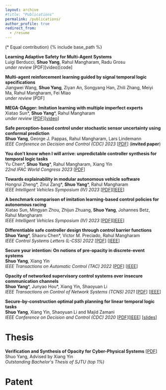 ```yaml
---
layout: archive
#title: "Publications"
permalink: /publications/
author_profile: true
redirect_from:
  - /resume
---
```

(\* Equal contribution)
{% include base_path %}

**Learning Adaptive Safety for Multi-Agent Systems**  
Luigi Berducci, **Shuo Yang**, Rahul Mangharam, Radu Grosu  
*under review* [PDF][video][code]

**Multi-agent reinforcement learning guided by signal temporal logic specifications**  
Jiangwei Wang, **Shuo Yang**, Ziyan An, Songyang Han, Zhili Zhang, Meiyi Ma, Rahul Mangharam, Fei Miao  
*under review* [PDF]

**MEGA-DAgger: Imitation learning with multiple imperfect experts**  
Xiatao Sun\*, **Shuo Yang**\*, Rahul Mangharam  
*under review* [[PDF](https://arxiv.org/pdf/2303.00638.pdf)][[video](https://youtu.be/pYQiPSHk6dU)]

**Safe perception-based control under stochastic sensor uncertainty using conformal prediction**  
**Shuo Yang**, George J. Pappas, Rahul Mangharam, Lars Lindemann  
*IEEE Conference on Decision and Control (CDC) 2023* [[PDF](https://arxiv.org/pdf/2304.00194.pdf)] (**invited paper**)

**You don’t know when I will arrive: unpredictable controller synthesis for temporal logic tasks**  
Yu Chen\*, **Shuo Yang**\*, Rahul Mangharam, Xiang Yin  
*22nd IFAC World Congress 2023* [[PDF](https://arxiv.org/pdf/2211.12803.pdf)]

**Towards explainability in modular autonomous vehicle software**  
Hongrui Zheng\*, Zirui Zang\*, **Shuo Yang**\*, Rahul Mangharam  
*IEEE Intelligent Vehicles Symposium (IV) 2023* [[PDF](https://arxiv.org/pdf/2212.00544)][[IEEE](https://ieeexplore.ieee.org/document/10186720)]

**A benchmark comparison of imitation learning-based control policies for autonomous racing**  
Xiatao Sun, Mingyan Zhou, Zhijun Zhuang, **Shuo Yang**, Johannes Betz, Rahul Mangharam  
*IEEE Intelligent Vehicles Symposium (IV) 2023* [[PDF](https://arxiv.org/pdf/2209.15073.pdf)][[IEEE](https://ieeexplore.ieee.org/document/10186780)]

**Differentiable safe controller design through control barrier functions**  
**Shuo Yang**\*, Shaoru Chen\*, Victor M. Preciado, Rahul Mangharam  
*IEEE Control Systems Letters (L-CSS) 2022* [[PDF](https://shuoyang2000.github.io/files/LCSS-DiffSafeControl-2022.pdf)] [[IEEE](https://ieeexplore.ieee.org/document/10004041)]

**Secure your intention: On notions of pre-opacity in discrete-event systems**  
**Shuo Yang**, Xiang Yin  
*IEEE Transactions on Automatic Control (TAC) 2022* [[PDF](https://shuoyang2000.github.io/files/TAC_Yang.pdf)] [[IEEE](https://ieeexplore.ieee.org/document/9904329)]

**Opacity of networked supervisory control systems over insecure communication channels**  
**Shuo Yang**\*, Junyao Hou\*, Xiang Yin, Shaoyuan Li  
*IEEE Transactions on Control of Network Systems (TCNS) 2021* [[PDF](https://shuoyang2000.github.io/files/TCNS-Yang.pdf)] [[IEEE](https://ieeexplore.ieee.org/document/9317777)]

**Secure-by-construction optimal path planning for linear temporal logic tasks**  
**Shuo Yang**, Xiang Yin, Shaoyuan Li and Majid Zamani  
*IEEE Conference on Decision and Control (CDC) 2020* [[PDF](https://shuoyang2000.github.io/files/CDC-Yang.pdf)][[IEEE](https://ieeexplore.ieee.org/document/9304153)] [[slides](https://shuoyang2000.github.io/files/CDC20_slides.pdf)]



Thesis
======

**Verification and Synthesis of Opacity for Cyber-Physical Systems** [[PDF](https://shuoyang2000.github.io/files/thesis.pdf)]  
Shuo Yang, Advised by Xiang Yin  
*Outstanding Bachelor's Thesis of SJTU (top 1%)*

Patent
======

